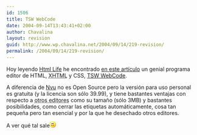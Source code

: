 ```yaml
---
id: 1506
title: TSW WebCode
date: 2004-09-14T13:43:41+02:00
author: Chavalina
layout: revision
guid: http://www.wp.chavalina.net/2004/09/14/219-revision/
permalink: /2004/09/14/219-revision/
---
```

Hoy leyendo <a href="http://www.htmllife.com/" target="_blank">Html Life</a> he encontrado <a href="http://www.htmllife.com/archivos/tsw_web_coder/" target="_blank">en este art&iacute;culo</a> un genial programa editor de HTML, <acronym title="eXtended HyperText Markup Language">XHTML</acronym> y CSS, <a href="http://www.pro.tsware.net/" target="_blank">TSW WebCode</a>.

A diferencia de <a href="http://www.chavalina.net/comentar.php?idpost=184&#038;q=nvu" target="_blank">Nvu</a> no es Open Source pero la versi&oacute;n para uso personal es gratuita (y la licencia son s&oacute;lo 39.99), y tiene bastantes ventajas con respecto a <acronym title="Dreamweaver o el Block de notas">otros editores</acronym> como su tama&ntilde;o (s&oacute;lo 3MB) y bastantes posibilidades, como cerrar las etiquetas autom&aacute;ticamente, cosa tan peque&ntilde;a pero tan esencial y por la que he desechado otros editores.

A ver qu&eacute; tal sale![emo](/imagenes/emoticonos/sonrisa.gif)
